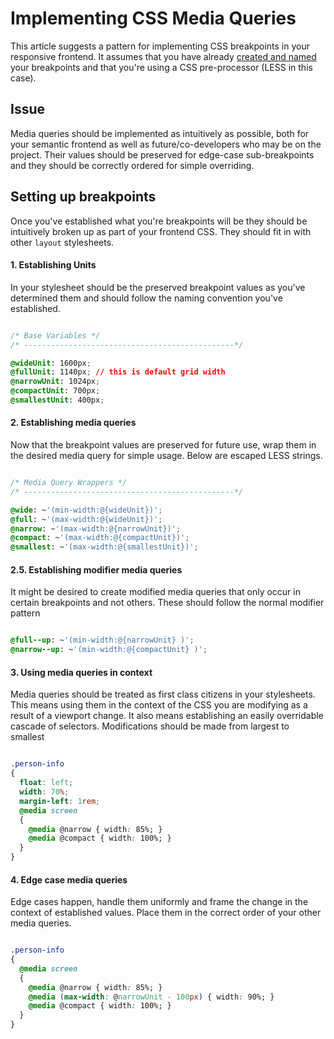 # Implementing CSS Media Queries
This article suggests a pattern for implementing CSS breakpoints in your responsive frontend. It assumes that you have already [created and named](creating-and-naming-css-breakpoints.md) your breakpoints and that you're using a CSS pre-processor (LESS in this case).

## Issue
Media queries should be implemented as intuitively as possible, both for your semantic frontend as well as future/co-developers who may be on the project. Their values should be preserved for edge-case sub-breakpoints and they should be correctly ordered for simple overriding. 

## Setting up breakpoints
Once you've established what you're breakpoints will be they should be intuitively broken up as part of your frontend CSS. They should fit in with other `layout` stylesheets.

#### 1. Establishing Units
In your stylesheet should be the preserved breakpoint values as you've determined them and should follow the naming convention you've established.

```css

/* Base Variables */
/* -----------------------------------------------*/

@wideUnit: 1600px;
@fullUnit: 1140px; // this is default grid width
@narrowUnit: 1024px;
@compactUnit: 700px;
@smallestUnit: 400px;

```

#### 2. Establishing media queries
Now that the breakpoint values are preserved for future use, wrap them in the desired media query for simple usage. Below are escaped LESS strings.

```css

/* Media Query Wrappers */
/* -----------------------------------------------*/

@wide: ~'(min-width:@{wideUnit})';
@full: ~'(max-width:@{wideUnit})';
@narrow: ~'(max-width:@{narrowUnit})';
@compact: ~'(max-width:@{compactUnit})';
@smallest: ~'(max-width:@{smallestUnit})';

```

#### 2.5. Establishing modifier media queries
It might be desired to create modified media queries that only occur in certain breakpoints and not others. These should follow the normal modifier pattern

```css

@full--up: ~'(min-width:@{narrowUnit} )';
@narrow--up: ~'(min-width:@{compactUnit} )';

```

#### 3. Using media queries in context
Media queries should be treated as first class citizens in your stylesheets. This means using them in the context of the CSS you are modifying as a result of a viewport change. It also means establishing an easily overridable cascade of selectors. Modifications should be made from largest to smallest

```css

.person-info
{
  float: left;
  width: 70%;
  margin-left: 1rem;
  @media screen 
  {
  	@media @narrow { width: 85%; }
  	@media @compact { width: 100%; }
  }
}

```

#### 4. Edge case media queries
Edge cases happen, handle them uniformly and frame the change in the context of established values. Place them in the correct order of your other media queries.

```css

.person-info
{
  @media screen 
  {
  	@media @narrow { width: 85%; }
  	@media (max-width: @narrowUnit - 100px) { width: 90%; }
  	@media @compact { width: 100%; }
  }
}

```
